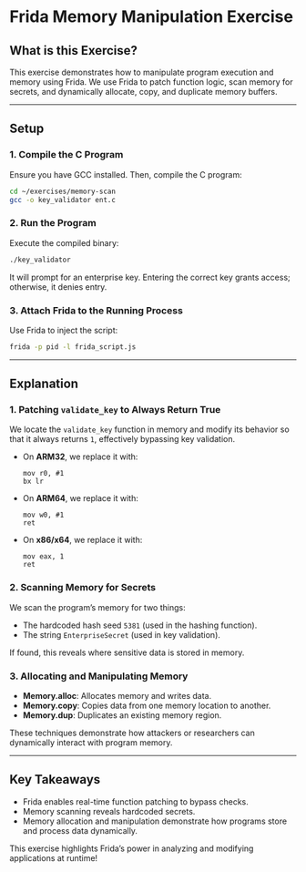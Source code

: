 # Frida Memory Manipulation Exercise

## What is this Exercise?
This exercise demonstrates how to manipulate program execution and memory using Frida. We use Frida to patch function logic, scan memory for secrets, and dynamically allocate, copy, and duplicate memory buffers.

---

## Setup

### 1. Compile the C Program

Ensure you have GCC installed. Then, compile the C program:

```sh
cd ~/exercises/memory-scan
gcc -o key_validator ent.c
```

### 2. Run the Program
Execute the compiled binary:

```sh
./key_validator
```

It will prompt for an enterprise key. Entering the correct key grants access; otherwise, it denies entry.

### 3. Attach Frida to the Running Process

Use Frida to inject the script:

```sh
frida -p pid -l frida_script.js 
```

---

## Explanation

### 1. Patching `validate_key` to Always Return True
We locate the `validate_key` function in memory and modify its behavior so that it always returns `1`, effectively bypassing key validation.

- On **ARM32**, we replace it with:
  ```assembly
  mov r0, #1
  bx lr
  ```
- On **ARM64**, we replace it with:
  ```assembly
  mov w0, #1
  ret
  ```
- On **x86/x64**, we replace it with:
  ```assembly
  mov eax, 1
  ret
  ```

### 2. Scanning Memory for Secrets
We scan the program’s memory for two things:

- The hardcoded hash seed `5381` (used in the hashing function).
- The string `EnterpriseSecret` (used in key validation).

If found, this reveals where sensitive data is stored in memory.

### 3. Allocating and Manipulating Memory

- **Memory.alloc**: Allocates memory and writes data.
- **Memory.copy**: Copies data from one memory location to another.
- **Memory.dup**: Duplicates an existing memory region.

These techniques demonstrate how attackers or researchers can dynamically interact with program memory.

---

## Key Takeaways
- Frida enables real-time function patching to bypass checks.
- Memory scanning reveals hardcoded secrets.
- Memory allocation and manipulation demonstrate how programs store and process data dynamically.

This exercise highlights Frida’s power in analyzing and modifying applications at runtime!


